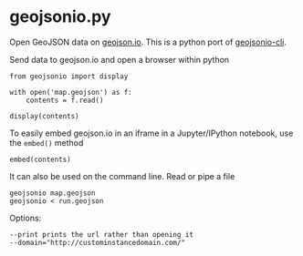 geojsonio.py
============

Open GeoJSON data on [geojson.io](http://geojson.io).
This is a python port of [geojsonio-cli](https://github.com/mapbox/geojsonio-cli).

Send data to geojson.io and open a browser within python

    from geojsonio import display
  
    with open('map.geojson') as f:
        contents = f.read()
        
    display(contents)
    
To easily embed geojson.io in an iframe in a Jupyter/IPython notebook, use
the `embed()` method

    embed(contents)

It can also be used on the command line. Read or pipe a file

    geojsonio map.geojson
    geojsonio < run.geojson

Options:

    --print prints the url rather than opening it
    --domain="http://custominstancedomain.com/"
